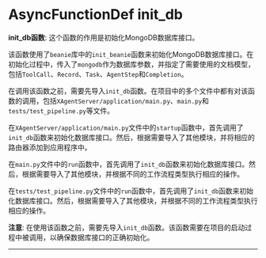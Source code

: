 # AsyncFunctionDef init_db
**init_db函数**: 这个函数的作用是初始化MongoDB数据库接口。

该函数使用了`beanie`库中的`init_beanie`函数来初始化MongoDB数据库接口。在初始化过程中，传入了`mongodb`作为数据库参数，并指定了需要使用的文档模型，包括`ToolCall`、`Record`、`Task`、`AgentStep`和`Completion`。

在调用该函数之前，需要先导入`init_db`函数。在项目中的多个文件中都有对该函数的调用，包括`XAgentServer/application/main.py`、`main.py`和`tests/test_pipeline.py`等文件。

在`XAgentServer/application/main.py`文件中的`startup`函数中，首先调用了`init_db`函数来初始化数据库接口。然后，根据需要导入了其他模块，并将相应的路由器添加到应用程序中。

在`main.py`文件中的`run`函数中，首先调用了`init_db`函数来初始化数据库接口。然后，根据需要导入了其他模块，并根据不同的工作流程类型执行相应的操作。

在`tests/test_pipeline.py`文件中的`run`函数中，首先调用了`init_db`函数来初始化数据库接口。然后，根据需要导入了其他模块，并根据不同的工作流程类型执行相应的操作。

**注意**: 在使用该函数之前，需要先导入`init_db`函数。该函数需要在项目的启动过程中被调用，以确保数据库接口的正确初始化。
***
